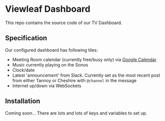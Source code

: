 # Viewleaf Dashboard

This repo contains the source code of our TV Dashboard.

## Specification

Our configured dashboard has following tiles:

- Meeting Room calendar (currently free/busy only) via [Google Calendar](https://google.com/calendar)
- Music currently playing on the Sonos
- Clock/date
- Latest 'announcement' from Slack. Currently set as the most recent post from either Tannoy or Cheshire with `@channel` in the message
- Internet up/down via WebSockets

## Installation

Coming soon... There are lots and lots of keys and variables to set up.
